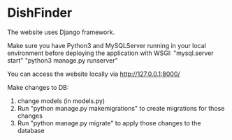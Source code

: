 # DishFinder

The website uses Django framework.

Make sure you have Python3 and MySQLServer running in your local environment before deploying the application with WSGI:
"mysql.server start"
"python3 manage.py runserver"

You can access the website locally via http://127.0.0.1:8000/

Make changes to DB:
1. change models (in models.py)
2. Run "python manage.py makemigrations" to create migrations for those changes
3. Run "python manage.py migrate" to apply those changes to the database